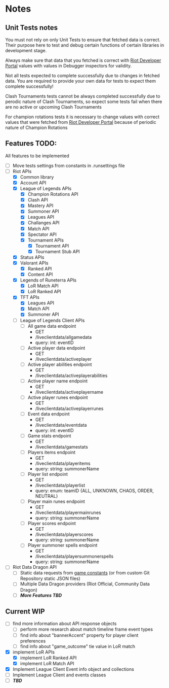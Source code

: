 # Notes
## Unit Tests notes
You must not rely on only Unit Tests to ensure that fetched data is correct. 
Their purpose here to test and debug certain functions of certain libraries in development stage.

Always make sure that data that you fetched is correct with [Riot Developer Portal](https://developer.riotgames.com/apis) values
with values in Debugger inspectors for validity.

Not all tests expected to complete successfully due to changes in fetched data. 
You are required to provide your own data for tests to expect them complete successfully!

Clash Tournaments tests cannot be always completed successfully due to perodic nature of Clash Tournaments,
so expect some tests fail when there are no active or upcoming Clash Tournaments

For champion rotations tests it is necessary to change values with correct values that were fetched from [Riot Developer Portal](https://developer.riotgames.com/apis)
because of periodic nature of Champion Rotations

## Features TODO:
All features to be implemented

- [ ] Move tests settings from constants in .runsettings file
- [ ] Riot APIs
	- [x] Common library
	- [x] Account API
	- [x] League of Legends APIs
		- [x] Champion Rotations API
		- [x] Clash API
		- [x] Mastery API
		- [x] Summoner API
		- [x] Leagues API
		- [x] Challanges API
		- [x] Match API
		- [x] Spectator API
		- [x] Tournament APIs
			- [x] Tournament API
			- [x] Tournament Stub API
	- [x] Status APIs
	- [x] Valorant APIs
    	- [x] Ranked API
    	- [x] Content API
	- [x] Legends of Runeterra APIs
    	- [x] LoR Match API
    	- [x] LoR Ranked API
	- [x] TFT APIs
    	- [x] Leagues API
		- [x] Match API
		- [x] Summoner API
	- [ ] League of Legends Client APIs
    	- [ ] All game data endpoint
    		- GET
			- /liveclientdata/allgamedata
    		- query: int: eventID
		- [ ] Active player data endpoint
    		- GET
			- /liveclientdata/activeplayer
		- [ ] Active player abilities endpoint
    		- GET
			- /liveclientdata/activeplayerabilities
		- [ ] Active player name endpoint
    		- GET
    		- /liveclientdata/activeplayername
		- [ ] Active player runes endpoint
    		- GET
			- /liveclientdata/activeplayerrunes
		- [ ] Event data endpoint
    		- GET
			- /liveclientdata/eventdata
    		- query: int: eventID
		- [ ] Game stats endpoint
    		- GET
			- /liveclientdata/gamestats
		- [ ] Players items endpoint
    		- GET
			- /liveclientdata/playeritems
    		- query: string: summonerName
		- [ ] Player list endpoint
    		- GET
			- /liveclientdata/playerlist
    		- query: enum: teamID {ALL, UNKNOWN, CHAOS, ORDER, NEUTRAL}
		- [ ] Player main runes endpoint
    		- GET
			- /liveclientdata/playermainrunes
    		- query: string: summonerName
		- [ ] Player scores endpoint
    		- GET
    		- /liveclientdata/playerscores
    		- query: string: summonerName
		- [ ] Player summoner spells endpoint
    		- GET
    		- /liveclientdata/playersummonerspells
    		- query: string: summonerName
- [ ] Riot Data Dragon API
	- [ ] Static data requests from [game constants](https://developer.riotgames.com/docs/lol#general_game-constants) (or from custom Git Repository static JSON files)
    - [ ] Multiple Data Dragon providers (Riot Official, Community Data Dragon)
	- [ ] ***More Features TBD***

## Current WIP
- [ ] find more information about API response objects
    - [ ] perform more research about match timeline frame event types
    - [ ] find info about "bannerAccent" property for player client preferences
	- [ ] find info about "game_outcome" tie value in LoR match
- [x] implement LoR APIs
    - [x] implement LoR Ranked API
    - [x] implement LoR Match API
- [x] Implement League Client Event info object and collections
- [ ] Implement League Client and events classes
- [ ] ***TBD***